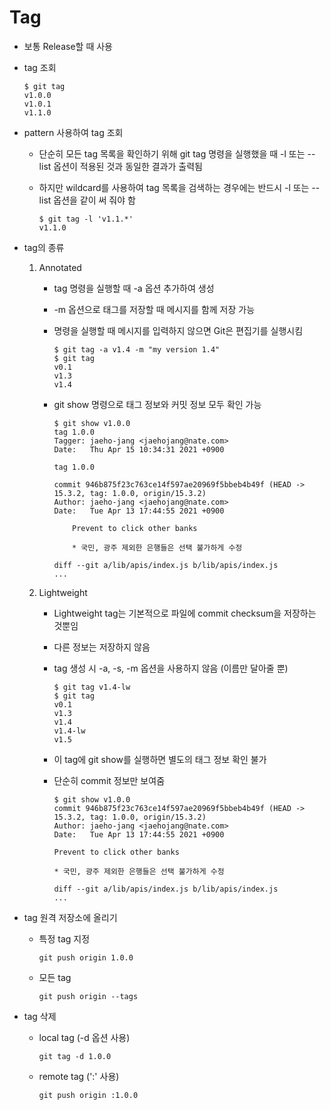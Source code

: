 # Tag

- 보통 Release할 때 사용
- tag 조회

  ~~~shell
  $ git tag
  v1.0.0
  v1.0.1
  v1.1.0
  ~~~~

- pattern 사용하여 tag 조회
  - 단순히 모든 tag 목록을 확인하기 위해 git tag 명령을 실행했을 때 -l 또는 --list 옵션이 적용된 것과 동일한 결과가 출력됨
  - 하지만 wildcard를 사용하여 tag 목록을 검색하는 경우에는 반드시 -l 또는 --list 옵션을 같이 써 줘야 함

      ~~~shell
      $ git tag -l 'v1.1.*'
      v1.1.0
      ~~~

- tag의 종류
    1. Annotated
        - tag 명령을 실행할 때 -a 옵션 추가하여 생성
        - -m 옵션으로 태그를 저장할 때 메시지를 함께 저장 가능
        - 명령을 실행할 때 메시지를 입력하지 않으면 Git은 편집기를 실행시킴

          ~~~shell
          $ git tag -a v1.4 -m "my version 1.4"
          $ git tag
          v0.1
          v1.3
          v1.4
          ~~~  

        - git show 명령으로 태그 정보와 커밋 정보 모두 확인 가능

           ~~~shell
           $ git show v1.0.0
           tag 1.0.0
           Tagger: jaeho-jang <jaehojang@nate.com>
           Date:   Thu Apr 15 10:34:31 2021 +0900
   
           tag 1.0.0
   
           commit 946b875f23c763ce14f597ae20969f5bbeb4b49f (HEAD -> 15.3.2, tag: 1.0.0, origin/15.3.2)
           Author: jaeho-jang <jaehojang@nate.com>
           Date:   Tue Apr 13 17:44:55 2021 +0900
   
               Prevent to click other banks
   
               * 국민, 광주 제외한 은행들은 선택 불가하게 수정
   
           diff --git a/lib/apis/index.js b/lib/apis/index.js
           ...
           ~~~

    2. Lightweight
        - Lightweight tag는 기본적으로 파일에 commit checksum을 저장하는 것뿐임
        - 다른 정보는 저장하지 않음
        - tag 생성 시 -a, -s, -m 옵션을 사용하지 않음 (이름만 달아줄 뿐)

           ~~~shell
           $ git tag v1.4-lw
           $ git tag
           v0.1
           v1.3
           v1.4
           v1.4-lw
           v1.5
           ~~~

        - 이 tag에 git show를 실행하면 별도의 태그 정보 확인 불가
        - 단순히 commit 정보만 보여줌

           ~~~shell
           $ git show v1.0.0
           commit 946b875f23c763ce14f597ae20969f5bbeb4b49f (HEAD -> 15.3.2, tag: 1.0.0, origin/15.3.2)
           Author: jaeho-jang <jaehojang@nate.com>
           Date:   Tue Apr 13 17:44:55 2021 +0900
   
           Prevent to click other banks
               
           * 국민, 광주 제외한 은행들은 선택 불가하게 수정
   
           diff --git a/lib/apis/index.js b/lib/apis/index.js
           ...
           ~~~

- tag 원격 저장소에 올리기
  - 특정 tag 지정

      ~~~shell
      git push origin 1.0.0
      ~~~

  - 모든 tag

      ~~~shell
      git push origin --tags
      ~~~

- tag 삭제
  - local tag (-d 옵션 사용)

      ~~~shell
      git tag -d 1.0.0
      ~~~

  - remote tag (':' 사용)

      ~~~shell
      git push origin :1.0.0
      ~~~
